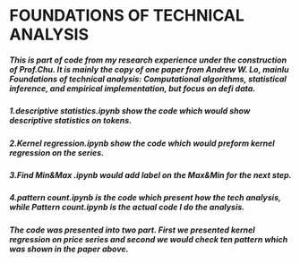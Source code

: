 # FOUNDATIONS OF TECHNICAL ANALYSIS

##### This is part of code from my research experience under the construction of Prof.Chu. It is mainly the copy of one paper from Andrew W. Lo, mainlu Foundations of technical analysis: Computational algorithms, statistical inference, and empirical implementation, but focus on defi data. 
##### 1.descriptive statistics.ipynb show the code which would show descriptive statistics on tokens.
##### 2.Kernel regression.ipynb show the code which would preform kernel regression on the series. 
##### 3.Find Min&Max .ipynb would add label on the Max&Min for the next step.
##### 4.pattern count.ipynb is the code which present how the tech analysis, while Pattern count.ipynb is the actual code I do the analysis.
##### The code was presented into two part. First we presented kernel regression on price series and second we would check ten pattern which was shown in the paper above. 

